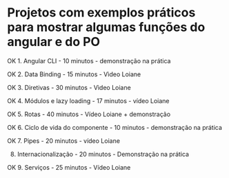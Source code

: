 # Projetos com exemplos práticos para mostrar algumas funções do angular e do PO

OK 1. Angular CLI - 10 minutos - demonstração na prática

OK 2. Data Binding - 15 minutos - Vìdeo Loiane

OK 3. Diretivas - 30 minutos - Vìdeo Loiane

OK 4. Módulos e lazy loading - 17 minutos - vídeo Loiane

OK 5. Rotas - 40 minutos - Vídeo Loiane + demonstração

OK 6. Ciclo de vida do componente - 10 minutos - demonstração na prática

OK 7. Pipes - 20 minutos - vídeo Loiane

8. Internacionalização - 20 minutos - Demonstração na prática

OK 9. Serviços - 25 minutos - Vídeo Loiane
